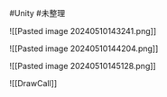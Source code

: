 
#Unity #未整理 

 ![[Pasted image 20240510143241.png]]



![[Pasted image 20240510144204.png]]

![[Pasted image 20240510145128.png]]


![[DrawCall]]


